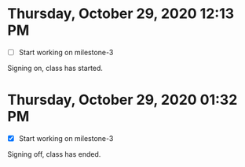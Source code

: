 # Thursday, October 29, 2020 12:13 PM

- [ ] Start working on milestone-3

Signing on, class has started.

# Thursday, October 29, 2020 01:32 PM

- [x] Start working on milestone-3

Signing off, class has ended.
